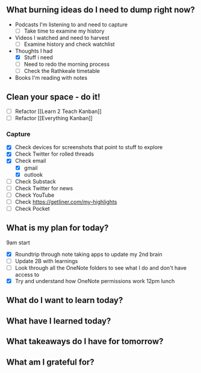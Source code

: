 



## What burning ideas do I need to dump right now?

- Podcasts I'm listening to and need to capture
	- [ ] Take time to examine my history
- Videos I watched and need to harvest
	- [ ] Examine history and check watchlist
- Thoughts I had
	- [x] Stuff i need
	- [ ] Need to redo the morning process
	- [ ] Check the Rathkeale timetable 
- Books I'm reading with notes



## Clean your space - do it!


- [ ] Refactor [[Learn 2 Teach Kanban]]
- [ ] Refactor [[Everything Kanban]]
### Capture
- [x] Check devices for screenshots that point to stuff to explore
- [x] Check Twitter for rolled threads
- [x] Check email
	- [x] gmail
	- [x] outlook
- [ ] Check Substack
- [ ] Check Twitter for news
- [ ] Check YouTube
- [ ] Check https://getliner.com/my-highlights
- [ ] Check Pocket

## What is my plan for today?

9am start
- [x] Roundtrip through note taking apps to update my 2nd brain
- [ ] Update 2B with learnings
- [ ] Look through all the OneNote folders to see what I do and don't have access to
- [x] Try and understand how OneNote permissions work
12pm lunch

## What do I want to learn today?



## What have I learned today?


## What takeaways do I have for tomorrow?


## What am I grateful for?

